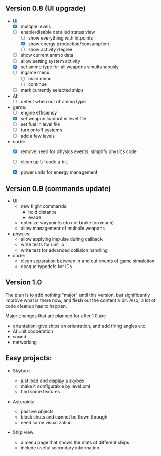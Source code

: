 ## Version 0.8 (UI upgrade)
  * UI:
    - [x] multiple levels
    - [ ] enable/disable detailed status view
      - [ ] show everything with hitpoints
      - [x] show energy production/consumption
      - [ ] show activity degree
    - [ ] show current ammo data
    - [ ] allow setting system activity
    - [x] set ammo type for all weapons simultaneously
    - [ ] ingame menu
      + [ ] main menu
      + [ ] continue
    - [ ] mark currently selected ships
  * AI:
    - [ ] detect when out of ammo type
  * game:
    - [ ] engine efficiency
    - [x] set weapon loadout in level file
    - [ ] set fuel in level file
    - [ ] turn on/off systems
    - [ ] add a few levels
  * code:
    - [x] remove need for physics events, simplify physics code
    - [ ] clean up UI code a bit. 
    - [x] power units for energy management


## Version 0.9 (commands update)
  * UI:
    - new flight commands:
      + hold distance
      + evade
    - optimize waypoints (do not brake too much)
    - allow management of multiple weapons
  * physics:
    - allow applying impulse during callback
    - write tests for unit io
    - write test  for advanced collision handling
  * code:
    - clean separation between in and out events of game simulation
    - opaque typedefs for IDs

## Version 1.0
The plan is to add nothing "major" until this version, 
but significantly improve what is there now, and flesh out 
the content a bit. Also, a lot of code cleanup has to happen.

Major changes that are planned for after 1.0 are
 * orientation: give ships an orientation, and add firing 
    angles etc.
 * AI unit cooperation 
 * sound
 * networking


## Easy projects:
* Skybox:
  - just load and display a skybox
  - make it configurable by level.xml
  - find some textures
  
* Asteroids:
  - passive objects
  - block shots and cannot be flown through
  - need some visualization

* Ship view:
  - a menu page that shows the stats of different ships
  - include useful secondary information

